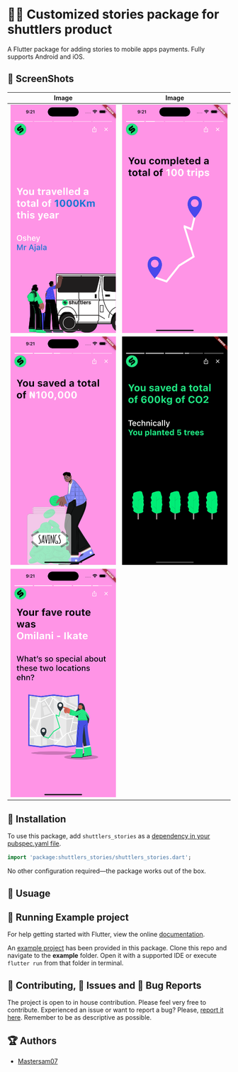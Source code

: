 # 🥳🎉 Customized stories package for shuttlers product


A Flutter package for adding stories to mobile apps payments. Fully
supports Android and iOS.

## 📸 ScreenShots

| Image| Image|
|------|-------|
|<img src="ss/1.png" width="400">|<img src="ss/2.png" width="400">|
|<img src="ss/3.png" width="400">|<img src="ss/4.png" width="400">|
|<img src="ss/5.png" width="400">|

## 🚀 Installation
To use this package, add `shuttlers_stories` as a [dependency in your pubspec.yaml file](https://flutter.io/platform-plugins/).


``` dart
import 'package:shuttlers_stories/shuttlers_stories.dart';

```

No other configuration required&mdash;the package works out of the box.

## 📄 Usuage
<!-- TODO -->

## 📲 Running Example project
For help getting started with Flutter, view the online [documentation](https://flutter.io/).

An [example project](https://github.com/shuttlershq/flutter_pocket/tree/master/example) has been provided in this package.
Clone this repo and navigate to the **example** folder. Open it with a supported IDE or execute `flutter run` from that folder in terminal.

## 📝 Contributing, 🫠 Issues and 🐞 Bug Reports
The project is open to in house contribution. Please feel very free to contribute.
Experienced an issue or want to report a bug? Please, [report it here](https://github.com/shuttlershq/shuttlers_stories/issues). Remember to be as descriptive as possible.

## 🏆 Authors
- [Mastersam07](https://github.com/mastersam07)